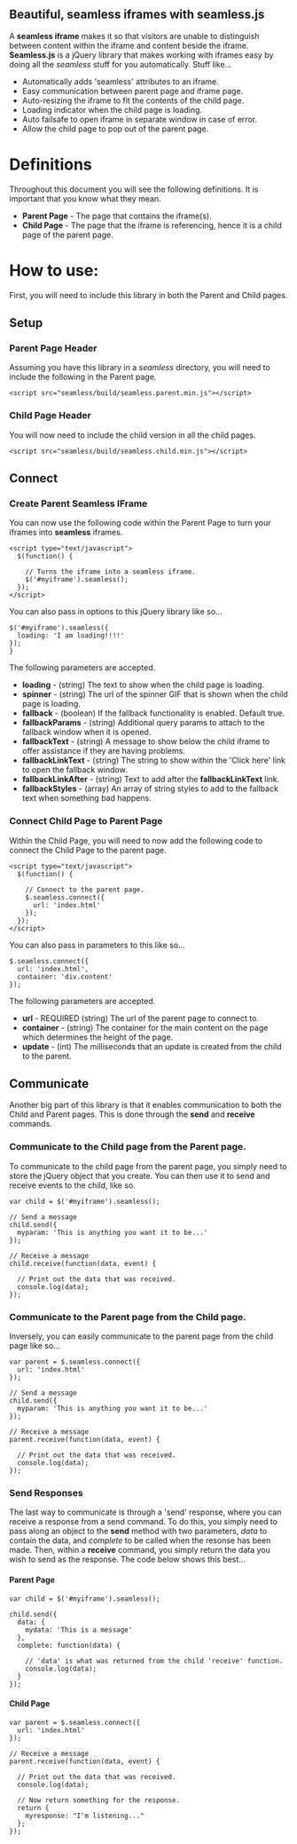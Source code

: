 Beautiful, seamless iframes with seamless.js
---------------------------------------------
A __seamless iframe__ makes it so that visitors are unable to distinguish between content within the iframe and content beside the iframe. __Seamless.js__ is a jQuery library that makes working with iframes easy by doing all the _seamless_ stuff for you automatically. Stuff like...

  * Automatically adds 'seamless' attributes to an iframe.
  * Easy communication between parent page and iframe page.
  * Auto-resizing the iframe to fit the contents of the child page.
  * Loading indicator when the child page is loading.
  * Auto failsafe to open iframe in separate window in case of error.
  * Allow the child page to pop out of the parent page.

Definitions
=======================
Throughout this document you will see the following definitions.  It is important that you know what they mean.

  * __Parent Page__ - The page that contains the iframe(s).
  * __Child Page__ - The page that the iframe is referencing, hence it is a child page of the parent page.

How to use:
=======================
First, you will need to include this library in both the Parent and Child pages.

## Setup ##
### Parent Page Header ###
Assuming you have this library in a _seamless_ directory, you will need to include the following in the Parent page.

```
<script src="seamless/build/seamless.parent.min.js"></script>
```

### Child Page Header ####
You will now need to include the child version in all the child pages.

```
<script src="seamless/build/seamless.child.min.js"></script>
```

## Connect ##
### Create Parent Seamless IFrame ###
You can now use the following code within the Parent Page to turn your iframes into __seamless__ iframes.

```
<script type="text/javascript">
  $(function() {

    // Turns the iframe into a seamless iframe.
    $('#myiframe').seamless();
  });
</script>
```

You can also pass in options to this jQuery library like so...

```
$('#myiframe').seamless({
  loading: 'I am loading!!!!'
});
}
```

The following parameters are accepted.

  * __loading__ - (string) The text to show when the child page is loading.
  * __spinner__ - (string) The url of the spinner GIF that is shown when the child page is loading.
  * __fallback__ - (boolean) If the fallback functionality is enabled.  Default true.
  * __fallbackParams__ - (string) Additional query params to attach to the fallback window when it is opened.
  * __fallbackText__ - (string) A message to show below the child iframe to offer assistance if they are having problems.
  * __fallbackLinkText__ - (string) The string to show within the 'Click here' link to open the fallback window.
  * __fallbackLinkAfter__ - (string) Text to add after the __fallbackLinkText__ link.
  * __fallbackStyles__ - (array) An array of string styles to add to the fallback text when something bad happens.

### Connect Child Page to Parent Page ###
Within the Child Page, you will need to now add the following code to connect the Child Page to the parent page.

```
<script type="text/javascript">
  $(function() {

    // Connect to the parent page.
    $.seamless.connect({
      url: 'index.html'
    });
  });
</script>
```

You can also pass in parameters to this like so...

```
$.seamless.connect({
  url: 'index.html',
  container: 'div.content'
});
```

The following parameters are accepted.

  * __url__ - REQUIRED (string) The url of the parent page to connect to.
  * __container__ - (string) The container for the main content on the page which determines the height of the page.
  * __update__ - (int) The milliseconds that an update is created from the child to the parent.


## Communicate ##
Another big part of this library is that it enables communication to both the Child and Parent pages.  This is done
through the __send__ and __receive__ commands.

### Communicate to the Child page from the Parent page. ###
To communicate to the child page from the parent page, you simply need to store the jQuery object that you create. You
can then use it to send and receive events to the child, like so.

```
var child = $('#myiframe').seamless();

// Send a message
child.send({
  myparam: 'This is anything you want it to be...'
});

// Receive a message
child.receive(function(data, event) {

  // Print out the data that was received.
  console.log(data);
});
```

### Communicate to the Parent page from the Child page. ###
Inversely, you can easily communicate to the parent page from the child page like so...

```
var parent = $.seamless.connect({
  url: 'index.html'
});

// Send a message
child.send({
  myparam: 'This is anything you want it to be...'
});

// Receive a message
parent.receive(function(data, event) {

  // Print out the data that was received.
  console.log(data);
});
```

### Send Responses ###
The last way to communicate is through a 'send' response, where you can receive a response
from a send command.  To do this, you simply need to pass along an object to the __send__ method
with two parameters, _data_ to contain the data, and _complete_ to be called when the resonse has
been made.  Then, within a __receive__ command, you simply return the data you wish to send as
the response.  The code below shows this best...

#### Parent Page ####
```
var child = $('#myiframe').seamless();

child.send({
  data: {
    mydata: 'This is a message'
  },
  complete: function(data) {

    // 'data' is what was returned from the child 'receive' function.
    console.log(data);
  }
});
```

#### Child Page ####
```
var parent = $.seamless.connect({
  url: 'index.html'
});

// Receive a message
parent.receive(function(data, event) {

  // Print out the data that was received.
  console.log(data);

  // Now return something for the response.
  return {
    myresponse: "I'm listening..."
  };
});
```
